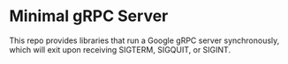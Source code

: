 Minimal gRPC Server
===================
This repo provides libraries that run a Google gRPC server synchronously, which will exit upon receiving SIGTERM, SIGQUIT, or SIGINT.
